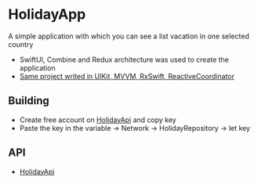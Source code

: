 # HolidayApp
A simple application with which you can see a list vacation in one selected country
- SwiftUI, Combine and Redux architecture was used to create the application
- [Same project writed in  UIKit, MVVM, RxSwift, ReactiveCoordinator](https://github.com/enqq/HolidayApp)

## Building
- Create free account on [HolidayApi](https://holidayapi.com) and copy key 
- Paste the key in the variable -> Network -> HolidayRepository -> let key

## API
- [HolidayApi](https://holidayapi.com)

